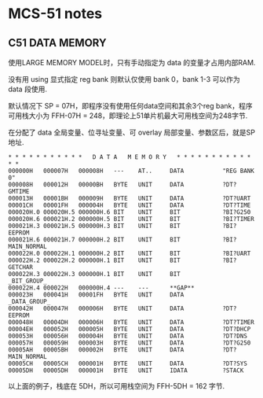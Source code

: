 MCS-51 notes
============


## C51 DATA MEMORY

使用LARGE MEMORY MODEL时，只有手动指定为 data 的变量才占用内部RAM.

没有用 using 显式指定 reg bank 则默认仅使用 bank 0，bank 1-3 可以作为 data 段使用.

默认情况下 SP = 07H，即程序没有使用任何data空间和其余3个reg bank，程序可用栈大小为 FFH-07H = 248，即理论上51单片机最大可用栈空间为248字节.

在分配了 data 全局变量、位寻址变量、可 overlay 局部变量、参数区后，就是SP地址.

```
* * * * * * * * * * *   D A T A   M E M O R Y   * * * * * * * * * * * * *
000000H   000007H   000008H   ---    AT..     DATA           "REG BANK 0"
000008H   000012H   00000BH   BYTE   UNIT     DATA           ?DT?GMTIME
000013H   00001BH   000009H   BYTE   UNIT     DATA           ?DT?UART
00001CH   00001FH   000004H   BYTE   UNIT     DATA           ?DT?TIME
000020H.0 000020H.5 000000H.6 BIT    UNIT     BIT            ?BI?G250
000020H.6 000021H.2 000000H.5 BIT    UNIT     BIT            ?BI?TIMER
000021H.3 000021H.5 000000H.3 BIT    UNIT     BIT            ?BI?EEPROM
000021H.6 000021H.7 000000H.2 BIT    UNIT     BIT            ?BI?MAIN_NORMAL
000022H.0 000022H.1 000000H.2 BIT    UNIT     BIT            ?BI?UART
000022H.2 000022H.2 000000H.1 BIT    UNIT     BIT            ?BI?GETCHAR
000022H.3 000022H.3 000000H.1 BIT    UNIT     BIT            _BIT_GROUP_
000022H.4 000022H   000000H.4 ---    ---      **GAP**
000023H   000041H   00001FH   BYTE   UNIT     DATA           _DATA_GROUP_
000042H   000047H   000006H   BYTE   UNIT     DATA           ?DT?EEPROM
000048H   00004DH   000006H   BYTE   UNIT     DATA           ?DT?TIMER
00004EH   000052H   000005H   BYTE   UNIT     DATA           ?DT?DHCP
000053H   000056H   000004H   BYTE   UNIT     DATA           ?DT?DNS
000057H   000059H   000003H   BYTE   UNIT     DATA           ?DT?G250
00005AH   00005BH   000002H   BYTE   UNIT     DATA           ?DT?MAIN_NORMAL
00005CH   00005CH   000001H   BYTE   UNIT     DATA           ?DT?SYS
00005DH   00005DH   000001H   BYTE   UNIT     IDATA          ?STACK
```

以上面的例子，栈底在 5DH，所以可用栈空间为 FFH-5DH = 162 字节.




